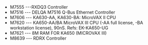 * M7555 ---RXDQ3 Controller
* M7516 --- DELQA M7516 Q-Bus Ethernet Controller
* M7606 --- KA630-AA, KA630-BA: MicroVAX II CPU
* M7620 --- KA650-AA/BA MicroVAX III CPU (-AA full license, -BA workstation license), 90nS. Refs: EK-KA650-UG
* M7621 --- 8M RAM FOR KA650 (MICROVAX III)
* M8639 --- RDRX Controller